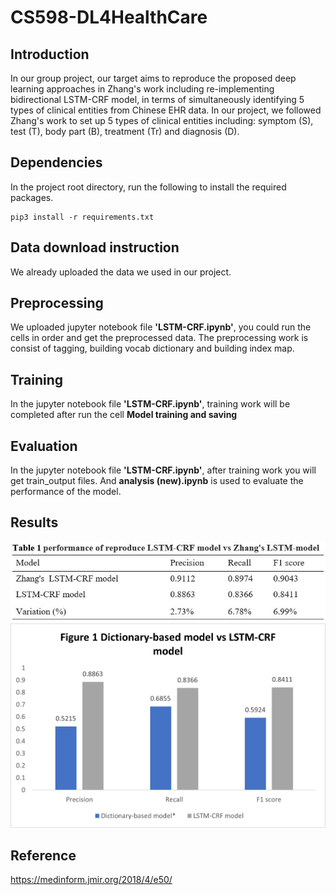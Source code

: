 # CS598-DL4HealthCare
## Introduction
In our group project, our target aims to reproduce the proposed deep learning approaches in Zhang's work including re-implementing bidirectional LSTM-CRF model, in terms of simultaneously identifying 5 types of clinical entities from Chinese EHR data. In our project, we followed Zhang's work to set up 5 types of clinical entities including: symptom (S), test (T), body part (B), treatment (Tr) and diagnosis (D).
## Dependencies
In the project root directory, run the following to install the required packages.
```
pip3 install -r requirements.txt
```
## Data download instruction
We already uploaded the data we used in our project.
## Preprocessing
We uploaded jupyter notebook file **'LSTM-CRF.ipynb'**, you could run the cells in order and get the preprocessed data. The preprocessing work is consist of tagging, building vocab dictionary and building index map.
## Training
In the jupyter notebook file **'LSTM-CRF.ipynb'**, training work will be completed after run the cell **Model training and saving**
## Evaluation
In the jupyter notebook file **'LSTM-CRF.ipynb'**, after training work you will get train_output files. And **analysis (new).ipynb** is used to evaluate the performance of the model.
## Results
![alt text](https://github.com/woshicqy/CS598-DL4HealthCare/blob/main/data/table1.JPG?raw=true "Title")
![alt text](https://github.com/woshicqy/CS598-DL4HealthCare/blob/main/data/figure1.png?raw=true "Title")
## Reference
https://medinform.jmir.org/2018/4/e50/

